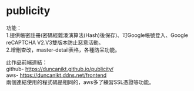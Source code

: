 # publicity  

功能：  
1.提供帳密註冊(密碼經雜湊演算法(Hash)後保存)、可Google帳號登入、Google reCAPTCHA V2.V3雙版本防止惡意活動。  
2.增刪查改，master-detail表格，各種防呆功能。

此作品前端連結：  
github- https://duncanikt.github.io/publicity/  
aws- https://duncanikt.ddns.net/frontend  
兩個連結使用的程式碼是相同的，aws多了練習SSL憑證等功能。
